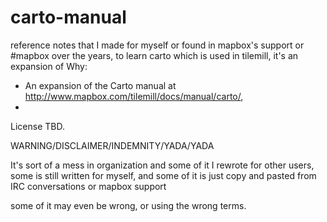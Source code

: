 carto-manual
============

reference notes that I made for myself or found in mapbox's support or #mapbox over the years, to learn carto which is used in tilemill, it's an expansion of 
Why: 

- An expansion of the Carto manual at http://www.mapbox.com/tilemill/docs/manual/carto/,
- 
 License TBD. 

WARNING/DISCLAIMER/INDEMNITY/YADA/YADA

It's sort of a mess in organization and some of it I rewrote for other users, some is still written for myself, and some of it is just copy and pasted from IRC conversations or mapbox support

some of it may even be wrong, or using the wrong terms. 
